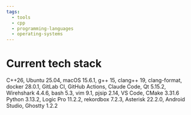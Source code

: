 ```yaml
---
tags:
  - tools
  - cpp
  - programming-languages
  - operating-systems
---
```


# Current tech stack

C++26,
Ubuntu 25.04,
macOS 15.6.1,
g++ 15,
clang++ 19,
clang-format,
docker 28.0.1,
GitLab CI,
GitHub Actions,
Claude Code,
Qt 5.15.2,
Wirehshark 4.4.6,
bash 5.3,
vim 9.1,
pjsip 2.14,
VS Code,
CMake 3.31.6
Python 3.13.2,
Logic Pro 11.2.2,
rekordbox 7.2.3,
Asterisk 22.2.0,
Android Studio,
Ghostty 1.2.2

